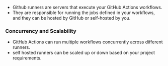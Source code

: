 - Github runners are servers that execute your GitHub Actions workflows.
- They are responsible for running the jobs defined in your workflows, and they can be hosted by GitHub or self-hosted by you.
### Concurrency and Scalability
- GitHub Actions can run multiple workflows concurrently across different runners.
- self hosted runners can be scaled up or down based on your project requirements.

